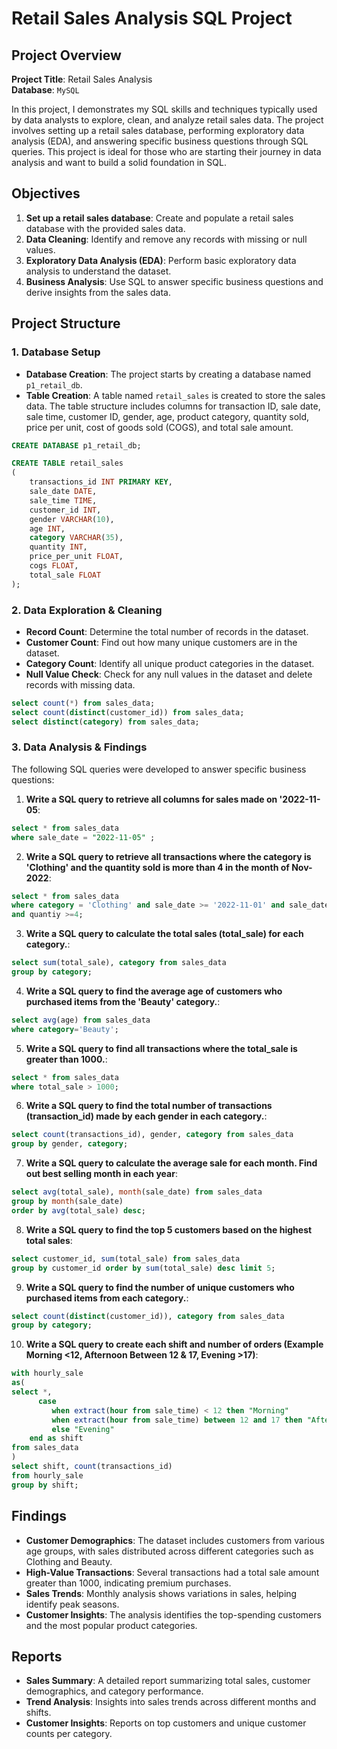 # Retail Sales Analysis SQL Project

## Project Overview

**Project Title**: Retail Sales Analysis  
**Database**: `MySQL`

In this project, I demonstrates my SQL skills and techniques typically used by data analysts to explore, clean, and analyze retail sales data. The project involves setting up a retail sales database, performing exploratory data analysis (EDA), and answering specific business questions through SQL queries. This project is ideal for those who are starting their journey in data analysis and want to build a solid foundation in SQL.

## Objectives

1. **Set up a retail sales database**: Create and populate a retail sales database with the provided sales data.
2. **Data Cleaning**: Identify and remove any records with missing or null values.
3. **Exploratory Data Analysis (EDA)**: Perform basic exploratory data analysis to understand the dataset.
4. **Business Analysis**: Use SQL to answer specific business questions and derive insights from the sales data.

## Project Structure

### 1. Database Setup

- **Database Creation**: The project starts by creating a database named `p1_retail_db`.
- **Table Creation**: A table named `retail_sales` is created to store the sales data. The table structure includes columns for transaction ID, sale date, sale time, customer ID, gender, age, product category, quantity sold, price per unit, cost of goods sold (COGS), and total sale amount.

```sql
CREATE DATABASE p1_retail_db;

CREATE TABLE retail_sales
(
    transactions_id INT PRIMARY KEY,
    sale_date DATE,
    sale_time TIME,
    customer_id INT,
    gender VARCHAR(10),
    age INT,
    category VARCHAR(35),
    quantity INT,
    price_per_unit FLOAT,
    cogs FLOAT,
    total_sale FLOAT
);
```

### 2. Data Exploration & Cleaning

- **Record Count**: Determine the total number of records in the dataset.
- **Customer Count**: Find out how many unique customers are in the dataset.
- **Category Count**: Identify all unique product categories in the dataset.
- **Null Value Check**: Check for any null values in the dataset and delete records with missing data.

```sql
select count(*) from sales_data;
select count(distinct(customer_id)) from sales_data;
select distinct(category) from sales_data;
```

### 3. Data Analysis & Findings

The following SQL queries were developed to answer specific business questions:

1. **Write a SQL query to retrieve all columns for sales made on '2022-11-05**:

```sql
select * from sales_data
where sale_date = "2022-11-05" ;
```

2. **Write a SQL query to retrieve all transactions where the category is 'Clothing' and the quantity sold is more than 4 in the month of Nov-2022**:

```sql
select * from sales_data
where category = 'Clothing' and sale_date >= '2022-11-01' and sale_date < '2022-11-30'
and quantiy >=4;
```

3. **Write a SQL query to calculate the total sales (total_sale) for each category.**:

```sql
select sum(total_sale), category from sales_data
group by category;
```

4. **Write a SQL query to find the average age of customers who purchased items from the 'Beauty' category.**:

```sql
select avg(age) from sales_data
where category='Beauty';
```

5. **Write a SQL query to find all transactions where the total_sale is greater than 1000.**:

```sql
select * from sales_data
where total_sale > 1000;
```

6. **Write a SQL query to find the total number of transactions (transaction_id) made by each gender in each category.**:

```sql
select count(transactions_id), gender, category from sales_data
group by gender, category;
```

7. **Write a SQL query to calculate the average sale for each month. Find out best selling month in each year**:

```sql
select avg(total_sale), month(sale_date) from sales_data
group by month(sale_date)
order by avg(total_sale) desc;
```

8. **Write a SQL query to find the top 5 customers based on the highest total sales**:

```sql
select customer_id, sum(total_sale) from sales_data
group by customer_id order by sum(total_sale) desc limit 5;
```

9. **Write a SQL query to find the number of unique customers who purchased items from each category.**:

```sql
select count(distinct(customer_id)), category from sales_data
group by category;
```

10. **Write a SQL query to create each shift and number of orders (Example Morning <12, Afternoon Between 12 & 17, Evening >17)**:

```sql
with hourly_sale
as(
select *,
	  case
         when extract(hour from sale_time) < 12 then "Morning"
         when extract(hour from sale_time) between 12 and 17 then "Afternoon"
         else "Evening"
	end as shift
from sales_data
)
select shift, count(transactions_id)
from hourly_sale
group by shift;
```

## Findings

- **Customer Demographics**: The dataset includes customers from various age groups, with sales distributed across different categories such as Clothing and Beauty.
- **High-Value Transactions**: Several transactions had a total sale amount greater than 1000, indicating premium purchases.
- **Sales Trends**: Monthly analysis shows variations in sales, helping identify peak seasons.
- **Customer Insights**: The analysis identifies the top-spending customers and the most popular product categories.

## Reports

- **Sales Summary**: A detailed report summarizing total sales, customer demographics, and category performance.
- **Trend Analysis**: Insights into sales trends across different months and shifts.
- **Customer Insights**: Reports on top customers and unique customer counts per category.
